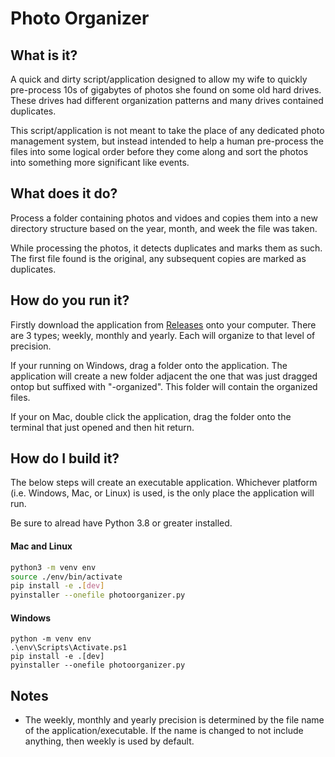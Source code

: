 # Photo Organizer

## What is it?
A quick and dirty script/application designed to allow my wife to quickly pre-process 10s of gigabytes of photos she found on some old hard drives. These drives had different organization patterns and many drives contained duplicates.

This script/application is not meant to take the place of any dedicated photo management system, but instead intended to help a human pre-process the files into some logical order before they come along and sort the photos into something more significant like events.

## What does it do?
Process a folder containing photos and vidoes and copies them into a new directory structure based on the year, month, and week the file was taken.

While processing the photos, it detects duplicates and marks them as such. The first file found is the original, any subsequent copies are marked as duplicates.

## How do you run it?
Firstly download the application from [Releases](https://github.com/dipeshc/photo-organizer/releases) onto your computer. There are 3 types; weekly, monthly and yearly. Each will organize to that level of precision.

If your running on Windows, drag a folder onto the application. The application will create a new folder adjacent the one that was just dragged ontop but suffixed with "-organized". This folder will contain the organized files.

If your on Mac, double click the application, drag the folder onto the terminal that just opened and then hit return.

## How do I build it?
The below steps will create an executable application. Whichever platform (i.e. Windows, Mac, or Linux) is used, is the only place the application will run.


Be sure to alread have Python 3.8 or greater installed.

#### Mac and Linux
```bash
python3 -m venv env
source ./env/bin/activate
pip install -e .[dev]
pyinstaller --onefile photoorganizer.py
```

#### Windows
```pwsh
python -m venv env
.\env\Scripts\Activate.ps1
pip install -e .[dev]
pyinstaller --onefile photoorganizer.py
```

## Notes
* The weekly, monthly and yearly precision is determined by the file name of the application/executable. If the name is changed to not include anything, then weekly is used by default.
